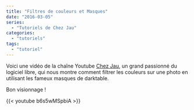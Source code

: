 ```yaml
---
title: "Filtres de couleurs et Masques"
date: "2016-03-05"
series:
  - "Tutoriels de Chez Jau"
categories: 
  - "tutoriels"
tags: 
  - "tutoriel"
---
```


Voici une vidéo de la chaîne Youtube [Chez Jau](https://www.youtube.com/channel/UCbFRccSfcNIbHszYrCUhq1g), un grand passionné du logiciel libre, qui nous montre comment filtrer les couleurs sur une photo en utilisant les fameux masques de darktable.

Bon visionnage !

{{< youtube b6s5wMSpbiA >}}
